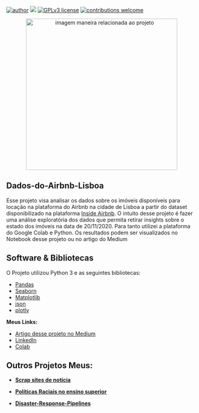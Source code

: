 [![author](https://img.shields.io/badge/author-LeandroMinervino-red.svg)](https://www.linkedin.com/in/leandro-minervino-b469681b/) [![](https://img.shields.io/badge/python-3.7.12+-blue.svg)](https://www.python.org/downloads/release/python-365/) [![GPLv3 license](https://img.shields.io/badge/License-GPLv3-blue.svg)](http://perso.crans.org/besson/LICENSE.html) [![contributions welcome](https://img.shields.io/badge/contributions-welcome-brightgreen.svg?style=flat)]()

<p align="center">
  <img src="https://images.unsplash.com/photo-1548707309-dcebeab9ea9b?ixlib=rb-1.2.1&ixid=MnwxMjA3fDB8MHxwaG90by1wYWdlfHx8fGVufDB8fHx8&auto=format&fit=crop&w=1170&q=80" alt="imagem maneira relacionada ao projeto"height=400px >
</p>

## Dados-do-Airbnb-Lisboa

Esse projeto visa analisar os dados sobre os imóveis disponíveis para locação na plataforma do Airbnb na cidade de Lisboa a partir do dataset disponibilizado na plataforma [Inside Airbnb](http://insideairbnb.com/behind.html).
O intuito desse projeto é fazer uma análise exploratória dos dados que permita retirar insights sobre o estado dos imóveis na data de 20/11/2020. Para tanto utilizei a plataforma do Google Colab e Python.
Os resultados podem ser visualizados no Notebook desse projeto ou no artigo do Medium


## Software & Bibliotecas

O Projeto utilizou Python 3 e as seguintes bibliotecas:

-   [Pandas](http://pandas.pydata.org/)
-   [Seaborn](https://seaborn.pydata.org/index.html)
-   [Matplotlib](https://matplotlib.org/)
-   [json](https://docs.python.org/3/library/json.html)
-   [plotly](https://plotly.com/)


**Meus Links:**
* [Artigo desse projeto no Medium](https://medium.com/@epp-minervino/an%C3%A1lise-explorat%C3%B3ria-dos-dados-do-airbnb-em-lisboa-2f52ba8304d0)
* [LinkedIn](https://www.linkedin.com/in/leandro-minervino-b469681b/)
* [Colab](https://colab.research.google.com/drive/1TILrx6kALwmMZ97dsoDyS6IToWy34m_c?usp=sharing)




## Outros Projetos Meus:


* **[Scrap sites de notícia](https://github.com/leandrominer85/Scrap_sites_noticias)**

* **[Políticas Raciais no ensino superior](https://github.com/leandrominer85/Pol-tica-Racial-no-Ensino-Superior-2009-2019-)**
 
* **[Disaster-Response-Pipelines](https://github.com/leandrominer85/Disaster-Response-Pipelines)**
